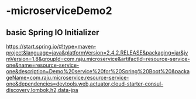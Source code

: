 # -microserviceDemo2

## basic Spring IO Initializer

https://start.spring.io/#!type=maven-project&language=java&platformVersion=2.4.2.RELEASE&packaging=jar&jvmVersion=1.8&groupId=com.raju.microservice&artifactId=resource-service-one&name=resource-service-one&description=Demo%20service%20for%20Spring%20Boot%20&packageName=com.raju.microservice.resource-service-one&dependencies=devtools,web,actuator,cloud-starter-consul-discovery,lombok,h2,data-jpa
